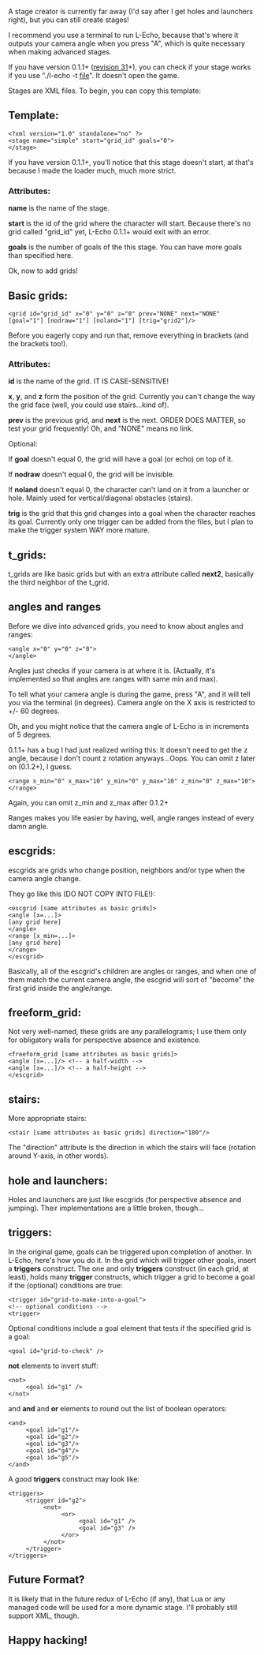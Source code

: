 A stage creator is currently far away (I'd say after I get holes and launchers right), but you can still create stages!

I recommend you use a terminal to run L-Echo, because that's where it outputs your camera angle when you press "A", which is quite necessary when making advanced stages.

If you have version 0.1.1+ ([revision 31](https://code.google.com/p/l-echo/source/detail?r=31)+), you can check if your stage works if you use "./l-echo -t [file](stage.md)".  It doesn't open the game.

Stages are XML files.  To begin, you can copy this template:

## Template: ##

```
<?xml version="1.0" standalone="no" ?>
<stage name="simple" start="grid_id" goals="0">
</stage>
```

If you have version 0.1.1+, you'll notice that this stage doesn't start, at that's because I made the loader much, much more strict.

### Attributes: ###

**name** is the name of the stage.

**start** is the id of the grid where the character will start.  Because there's no grid called "grid\_id" yet, L-Echo 0.1.1+ would exit with an error.

**goals** is the number of goals of the this stage.  You can have more goals than specified here.

Ok, now to add grids!

## Basic grids: ##

```
<grid id="grid_id" x="0" y="0" z="0" prev="NONE" next="NONE" [goal="1"] [nodraw="1"] [noland="1"] [trig="grid2"]/>
```

Before you eagerly copy and run that, remove everything in brackets (and the brackets too!).

### Attributes: ###

**id** is the name of the grid. IT IS CASE-SENSITIVE!

**x**, **y**, and **z** form the position of the grid.  Currently you can't change the way the grid face (well, you could use stairs...kind of).

**prev** is the previous grid, and **next** is the next.  ORDER DOES MATTER, so test your grid frequently!  Oh, and "NONE" means no link.

Optional:

If **goal** doesn't equal 0, the grid will have a goal (or echo) on top of it.

If **nodraw** doesn't equal 0, the grid will be invisible.

If **noland** doesn't equal 0, the character can't land on it from a launcher or hole.  Mainly used for vertical/diagonal obstacles (stairs).

**trig** is the grid that this grid changes into a goal when the character reaches its goal.  Currently only one trigger can be added from the files, but I plan to make the trigger system WAY more mature.

## t\_grids: ##

t\_grids are like basic grids but with an extra attribute called **next2**, basically the third neighbor of the t\_grid.

## angles and ranges ##

Before we dive into advanced grids, you need to know about angles and ranges:

```
<angle x="0" y="0" z="0">
</angle>
```

Angles just checks if your camera is at where it is. (Actually, it's implemented so that angles are ranges with same min and max).

To tell what your camera angle is during the game, press "A", and it will tell you via the terminal (in degrees).  Camera angle on the X axis is restricted to +/- 60 degrees.

Oh, and you might notice that the camera angle of L-Echo is in increments of 5 degrees.

0.1.1+ has a bug I had just realized writing this:  It doesn't need to get the z angle, because I don't count z rotation anyways...Oops.  You can omit z later on (0.1.2+), I guess.

```
<range x_min="0" x_max="10" y_min="0" y_max="10" z_min="0" z_max="10">
</range>
```

Again, you can omit z\_min and z\_max after 0.1.2+

Ranges makes you life easier by having, well, angle ranges instead of every damn angle.

## escgrids: ##

escgrids are grids who change position, neighbors and/or type when the camera angle change.

They go like this (DO NOT COPY INTO FILE!):

```
<escgrid [same attributes as basic grids]>
<angle [x=...]>
[any grid here]
</angle>
<range [x_min=...]>
[any grid here]
</range>
</escgrid>
```

Basically, all of the escgrid's children are angles or ranges, and when one of them match the current camera angle, the escgrid will sort of "become" the first grid inside the angle/range.

## freeform\_grid: ##

Not very well-named, these grids are any parallelograms; I use them only for obligatory walls for perspective absence and existence.

```
<freeform_grid [same attributes as basic grids]>
<angle [x=...]/> <!-- a half-width -->
<angle [x=...]/> <!-- a half-height -->
</escgrid>
```


## stairs: ##

More appropriate stairs:

```
<stair [same attributes as basic grids] direction="180"/>
```

The "direction" attribute is the direction in which the stairs will face (rotation around Y-axis, in other words).

## hole and launchers: ##

Holes and launchers are just like escgrids (for perspective absence and jumping).  Their implementations are a little broken, though...

## triggers: ##

In the original game, goals can be triggered upon completion of another.  In L-Echo, here's how you do it.  In the grid which will trigger other goals, insert a **triggers** construct.  The one and only **triggers** construct (in each grid, at least), holds many **trigger** constructs, which trigger a grid to become a goal if the (optional) conditions are true:

```
<trigger id="grid-to-make-into-a-goal">
<!-- optional conditions -->
<trigger>
```

Optional conditions include a goal element that tests if the specified grid is a goal:

```
<goal id="grid-to-check" />
```

**not** elements to invert stuff:

```
<not>
     <goal id="g1" />
</not>
```

and **and** and **or** elements to round out the list of boolean operators:

```
<and>
     <goal id="g1"/>
     <goal id="g2"/>
     <goal id="g3"/>
     <goal id="g4"/>
     <goal id="g5"/>
</and>
```

A good **triggers** construct may look like:

```
<triggers>
     <trigger id="g2">
          <not>
               <or>
                    <goal id="g1" />
                    <goal id="g3" />
               </or>
          </not>
     </trigger>
</triggers>
```

## Future Format? ##

It is likely that in the future redux of L-Echo (if any), that Lua or any managed code will be used for a more dynamic stage.  I'll probably still support XML, though.

## Happy hacking! ##